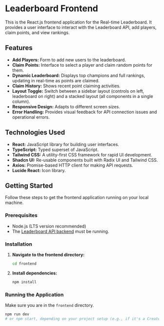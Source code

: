 # Leaderboard Frontend

This is the React.js frontend application for the Real-time Leaderboard. It provides a user interface to interact with the Leaderboard API, add players, claim points, and view rankings.

## Features

* **Add Players:** Form to add new users to the leaderboard.
* **Claim Points:** Interface to select a player and claim random points for them.
* **Dynamic Leaderboard:** Displays top champions and full rankings, updating in real-time as points are claimed.
* **Claim History:** Shows recent point claiming activities.
* **Layout Toggle:** Switch between a sidebar layout (controls on left, leaderboard on right) and a stacked layout (all components in a single column).
* **Responsive Design:** Adapts to different screen sizes.
* **Error Handling:** Provides visual feedback for API connection issues and operational errors.

## Technologies Used

* **React:** JavaScript library for building user interfaces.
* **TypeScript:** Typed superset of JavaScript.
* **Tailwind CSS:** A utility-first CSS framework for rapid UI development.
* **Shadcn UI:** Re-usable components built with Radix UI and Tailwind CSS.
* **Axios:** Promise-based HTTP client for making API requests.
* **Lucide React:** Icon library.

## Getting Started

Follow these steps to get the frontend application running on your local machine.

### Prerequisites

* Node.js (LTS version recommended)
* The [Leaderboard API backend](#leaderboard-api) must be running.

### Installation

1.  **Navigate to the frontend directory:**
    ```bash
    cd frontend
    ```
2.  **Install dependencies:**
    ```bash
    npm install
    ```

### Running the Application

Make sure you are in the `frontend` directory.

```bash
npm run dev
# or npm start, depending on your project setup (e.g., if it's a Create React App)
```